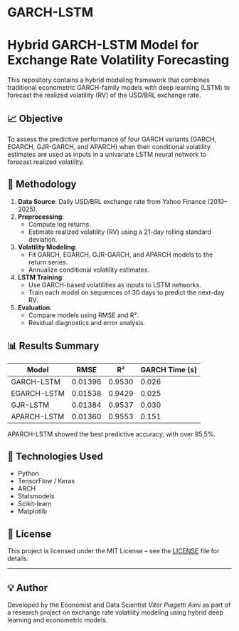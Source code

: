 # GARCH-LSTM
# Hybrid GARCH-LSTM Model for Exchange Rate Volatility Forecasting

This repository contains a hybrid modeling framework that combines traditional econometric GARCH-family models with deep learning (LSTM) to forecast the realized volatility (RV) of the USD/BRL exchange rate.

## 📈 Objective

To assess the predictive performance of four GARCH variants (GARCH, EGARCH, GJR-GARCH, and APARCH) when their conditional volatility estimates are used as inputs in a univariate LSTM neural network to forecast realized volatility.

## 🔧 Methodology

1. **Data Source**: Daily USD/BRL exchange rate from Yahoo Finance (2010–2025).
2. **Preprocessing**:
   - Compute log returns.
   - Estimate realized volatility (RV) using a 21-day rolling standard deviation.
3. **Volatility Modeling**:
   - Fit GARCH, EGARCH, GJR-GARCH, and APARCH models to the return series.
   - Annualize conditional volatility estimates.
4. **LSTM Training**:
   - Use GARCH-based volatilities as inputs to LSTM networks.
   - Train each model on sequences of 30 days to predict the next-day RV.
5. **Evaluation**:
   - Compare models using RMSE and R².
   - Residual diagnostics and error analysis.

## 📊 Results Summary

| Model        | RMSE     | R²      | GARCH Time (s) |
|--------------|----------|---------|----------------|
| GARCH-LSTM   | 0.01396  | 0.9530  | 0.026          |
| EGARCH-LSTM  | 0.01538  | 0.9429  | 0.025          |
| GJR-LSTM     | 0.01384  | 0.9537  | 0.030          |
| APARCH-LSTM  | 0.01360  | 0.9553  | 0.151          |

APARCH-LSTM showed the best predictive accuracy, with over 95,5%.

## 🧠 Technologies Used

- Python
- TensorFlow / Keras
- ARCH
- Statsmodels
- Scikit-learn
- Matplotlib

## 📄 License

This project is licensed under the MIT License – see the [LICENSE](LICENSE) file for details.

---

## 💡 Author

Developed by the Economist and Data Scientist *Vitor Piagetti Aimi* as part of a research project on exchange rate volatility modeling using hybrid deep learning and econometric models.

